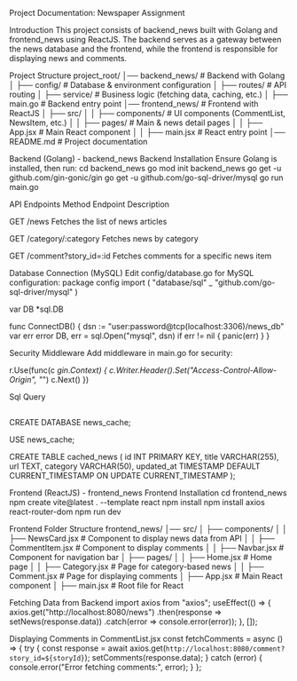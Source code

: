 Project Documentation: Newspaper Assignment

Introduction
This project consists of backend_news built with Golang and frontend_news using ReactJS. The backend serves as a gateway between the news database and the frontend, while the frontend is responsible for displaying news and comments.

Project Structure
project_root/
│── backend_news/ # Backend with Golang
│ ├── config/ # Database & environment configuration
│ ├── routes/ # API routing
│ ├── service/ # Business logic (fetching data, caching, etc.)
│ ├── main.go # Backend entry point
│── frontend_news/ # Frontend with ReactJS
│ ├── src/
│ │ ├── components/ # UI components (CommentList, NewsItem, etc.)
│ │ ├── pages/ # Main & news detail pages
│ │ ├── App.jsx # Main React component
│ │ ├── main.jsx # React entry point
│── README.md # Project documentation

Backend (Golang) - backend_news
Backend Installation
Ensure Golang is installed, then run:
cd backend_news
go mod init backend_news
go get -u github.com/gin-gonic/gin
go get -u github.com/go-sql-driver/mysql
go run main.go

API Endpoints
Method  Endpoint Description

GET     /news     Fetches the list of news articles

GET     /category/:category  Fetches news by category

GET     /comment?story_id=:id  Fetches comments for a specific news item

Database Connection (MySQL)
Edit config/database.go for MySQL configuration:
package config
import (
    "database/sql"
    _ "github.com/go-sql-driver/mysql"
)

var DB *sql.DB

func ConnectDB() {
    dsn := "user:password@tcp(localhost:3306)/news_db"
    var err error
    DB, err = sql.Open("mysql", dsn)
    if err != nil {
        panic(err)
    }
}

Security Middleware
Add middleware in main.go for security:

r.Use(func(c *gin.Context) {
    c.Writer.Header().Set("Access-Control-Allow-Origin", "*")
    c.Next()
})

Sql Query
##
CREATE DATABASE news_cache;

USE news_cache;

CREATE TABLE cached_news (
    id INT PRIMARY KEY,
    title VARCHAR(255),
    url TEXT,
    category VARCHAR(50),
    updated_at TIMESTAMP DEFAULT CURRENT_TIMESTAMP ON UPDATE CURRENT_TIMESTAMP
);



Frontend (ReactJS) - frontend_news
Frontend Installation
cd frontend_news
npm create vite@latest . --template react
npm install
npm install axios react-router-dom
npm run dev

Frontend Folder Structure
frontend_news/
│── src/
│   ├── components/
│   │   ├── NewsCard.jsx   # Component to display news data from API
│   │   ├── CommentItem.jsx   # Component to display comments
│   │   ├── Navbar.jsx      # Component for navigation bar
│   ├── pages/
│   │   ├── Home.jsx    # Home page
│   │   ├── Category.jsx # Page for category-based news
│   │   ├── Comment.jsx # Page for displaying comments
│   ├── App.jsx               # Main React component
│   ├── main.jsx              # Root file for React

Fetching Data from Backend
import axios from "axios";
useEffect(() => {
    axios.get("http://localhost:8080/news")
        .then(response => setNews(response.data))
        .catch(error => console.error(error));
}, []);

Displaying Comments in CommentList.jsx
const fetchComments = async () => {
    try {
        const response = await axios.get(`http://localhost:8080/comment?story_id=${storyId}`);
        setComments(response.data);
    } catch (error) {
        console.error("Error fetching comments:", error);
    }
};
